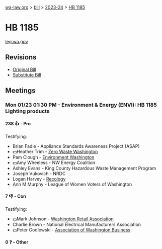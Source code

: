 [wa-law.org](/) > [bill](/bill/) > [2023-24](/bill/2023-24/) > [HB 1185](/bill/2023-24/hb/1185/)

# HB 1185
[leg.wa.gov](https://app.leg.wa.gov/billsummary?BillNumber=1185&Year=2023&Initiative=false)

## Revisions
* [Original Bill](1/)
* [Substitute Bill](S/)

## Meetings
### Mon 01/23 01:30 PM - Environment & Energy (ENVI): HB 1185 Lighting products
#### 238 👍 - Pro
Testifying:
* Brian Fadie - Appliance Standards Awareness Project (ASAP)
* 💵Heather Trim - [Zero Waste Washington](/org/zero_waste_washington/)
* Pam Clough - [Environment Washington](/org/environment_washington/)
* 💵Amy Wheeless - NW Energy Coalition
* Ashley Evans - King County Hazardous Waste Management Program
* Joseph Vukovich - NRDC
* Logan Harvey - [Recology](/org/recology/)
* Ann M Murphy - League of Women Voters of Washington

#### 7 👎 - Con
Testifying:
* 💵Mark Johnson - [Washington Retail Association](/org/washington_retail_association/)
* Charlie Brown - National Electrical Manufacturers Association
* 💵Peter Godlewski - [Association of Washington Business](/org/association_of_washington_business/)

#### 0 ❓ - Other
